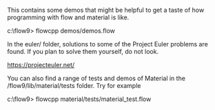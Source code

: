 This contains some demos that might be helpful to get
a taste of how programming with flow and material is
like.

c:\flow9> flowcpp demos/demos.flow

In the euler/ folder, solutions to some of the Project Euler
problems are found. If you plan to solve them yourself,
do not look.

https://projecteuler.net/


You can also find a range of tests and demos of Material in the
/flow9/lib/material/tests folder. Try for example

c:\flow9> flowcpp material/tests/material_test.flow
